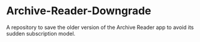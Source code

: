 # Archive-Reader-Downgrade
A repository to save the older version of the Archive Reader app to avoid its sudden subscription model.
